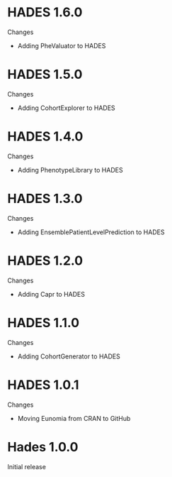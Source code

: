 HADES 1.6.0
===========

Changes

- Adding PheValuator to HADES

HADES 1.5.0
===========

Changes

- Adding CohortExplorer to HADES

HADES 1.4.0
===========

Changes

- Adding PhenotypeLibrary to HADES

HADES 1.3.0
===========

Changes

- Adding EnsemblePatientLevelPrediction to HADES

HADES 1.2.0
===========

Changes

- Adding Capr to HADES

HADES 1.1.0
===========

Changes

- Adding CohortGenerator to HADES

HADES 1.0.1
===========

Changes

- Moving Eunomia from CRAN to GitHub


Hades 1.0.0
===========

Initial release
